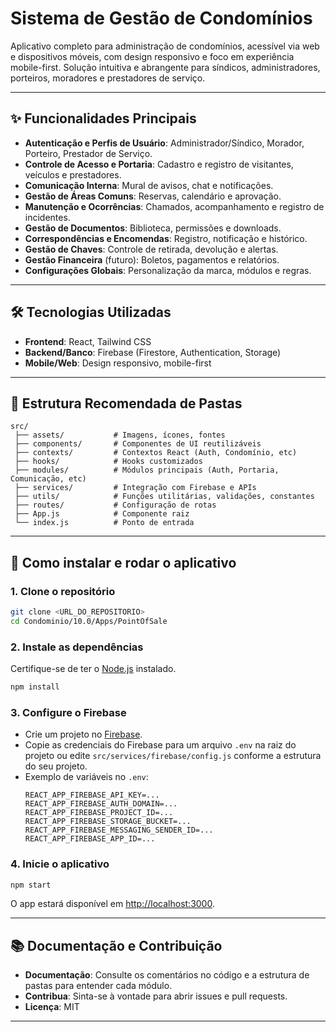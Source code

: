 # Sistema de Gestão de Condomínios

Aplicativo completo para administração de condomínios, acessível via web e dispositivos móveis, com design responsivo e foco em experiência mobile-first. Solução intuitiva e abrangente para síndicos, administradores, porteiros, moradores e prestadores de serviço.

---

## ✨ Funcionalidades Principais

- **Autenticação e Perfis de Usuário**: Administrador/Síndico, Morador, Porteiro, Prestador de Serviço.
- **Controle de Acesso e Portaria**: Cadastro e registro de visitantes, veículos e prestadores.
- **Comunicação Interna**: Mural de avisos, chat e notificações.
- **Gestão de Áreas Comuns**: Reservas, calendário e aprovação.
- **Manutenção e Ocorrências**: Chamados, acompanhamento e registro de incidentes.
- **Gestão de Documentos**: Biblioteca, permissões e downloads.
- **Correspondências e Encomendas**: Registro, notificação e histórico.
- **Gestão de Chaves**: Controle de retirada, devolução e alertas.
- **Gestão Financeira** (futuro): Boletos, pagamentos e relatórios.
- **Configurações Globais**: Personalização da marca, módulos e regras.

---

## 🛠️ Tecnologias Utilizadas

- **Frontend**: React, Tailwind CSS
- **Backend/Banco**: Firebase (Firestore, Authentication, Storage)
- **Mobile/Web**: Design responsivo, mobile-first

---

## 📁 Estrutura Recomendada de Pastas

```
src/
 ├── assets/           # Imagens, ícones, fontes
 ├── components/       # Componentes de UI reutilizáveis
 ├── contexts/         # Contextos React (Auth, Condomínio, etc)
 ├── hooks/            # Hooks customizados
 ├── modules/          # Módulos principais (Auth, Portaria, Comunicação, etc)
 ├── services/         # Integração com Firebase e APIs
 ├── utils/            # Funções utilitárias, validações, constantes
 ├── routes/           # Configuração de rotas
 ├── App.js            # Componente raiz
 └── index.js          # Ponto de entrada
```

---

## 🚀 Como instalar e rodar o aplicativo

### 1. Clone o repositório

```bash
git clone <URL_DO_REPOSITORIO>
cd Condominio/10.0/Apps/PointOfSale
```

### 2. Instale as dependências

Certifique-se de ter o [Node.js](https://nodejs.org/) instalado.

```bash
npm install
```

### 3. Configure o Firebase

- Crie um projeto no [Firebase](https://firebase.google.com/).
- Copie as credenciais do Firebase para um arquivo `.env` na raiz do projeto ou edite `src/services/firebase/config.js` conforme a estrutura do seu projeto.
- Exemplo de variáveis no `.env`:
  ```
  REACT_APP_FIREBASE_API_KEY=...
  REACT_APP_FIREBASE_AUTH_DOMAIN=...
  REACT_APP_FIREBASE_PROJECT_ID=...
  REACT_APP_FIREBASE_STORAGE_BUCKET=...
  REACT_APP_FIREBASE_MESSAGING_SENDER_ID=...
  REACT_APP_FIREBASE_APP_ID=...
  ```

### 4. Inicie o aplicativo

```bash
npm start
```

O app estará disponível em [http://localhost:3000](http://localhost:3000).

---

## 📚 Documentação e Contribuição

- **Documentação**: Consulte os comentários no código e a estrutura de pastas para entender cada módulo.
- **Contribua**: Sinta-se à vontade para abrir issues e pull requests.
- **Licença**: MIT

---

